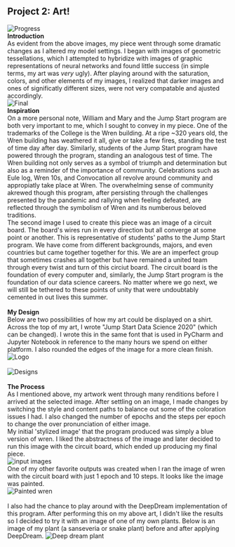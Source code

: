 ## Project 2: Art!
![Progress](https://aeraposo.github.io/Data-310-Public-Raposo/progress.jpg)
<br/>
**Introduction**
<br/>As evident from the above images, my piece went through some dramatic changes as I altered my model settings. I began with images of geometric tessellations, which I attempted to hybridize with images of graphic representations of neural networks and found little success (in simple terms, my art was *very* ugly). After playing around with the saturation, colors, and other elements of my images, I realized that darker images and ones of significatly different sizes, were not very compatable and ajusted accordingly.
<br/>
![Final](https://aeraposo.github.io/Data-310-Public-Raposo/run_2.png)
<br/>
**Inspiration**
<br/>On a more personal note, William and Mary and the Jump Start program are both very important to me, which I sought to convey in my piece. One of the trademarks of the College is the Wren building. At a ripe ~320 years old, the Wren building has weathered it all, give or take a few fires, standing the test of time day after day. Similarly, students of the Jump Start program have powered through the program, standing an analogous test of time. The Wren building not only serves as a symbol of triumph and determination but also as a reminder of the importance of community. Celebrations such as Eule log, Wren 10s, and Convocation all revolve around community and appropiatly take place at Wren. The overwhelming sense of community akrewed though this program, after persisting through the challenges presented by the pandemic and rallying when feeling defeated, are reflected through the symbolism of Wren and its numberous beloved traditions.
<br/>
The second image I used to create this piece was an image of a circuit board. The board's wires run in every direction but all converge at some point or another. This is representative of students' paths to the Jump Start program. We have come from different backgrounds, majors, and even countries but came together together for this. We are an imperfect group that sometimes crashes all together but have remained a united team through every twist and turn of this circiut board. The circuit board is the foundation of every computer and, similarly, the Jump Start program is the foundation of our data science careers. No matter where we go next, we will still be tethered to these points of unity that were undoubtably cemented in out lives this summer.
<br/><br/>
**My Design**
<br/> Below are two possibilities of how my art could be displayed on a shirt. Across the top of my art, I wrote "Jump Start Data Science 2020" (which can be changed). I wrote this in the same font that is used in PyCharm and Jupyter Notebook in reference to the many hours we spend on either platform. I also rounded the edges of the image for a more clean finish.
<br/>
![Logo](https://aeraposo.github.io/Data-310-Public-Raposo/shirt_logo.jpg)
<br/><br/>
![Designs](https://aeraposo.github.io/Data-310-Public-Raposo/shirt_final.png)
<br/><br/>
**The Process**
<br/>As I mentioned above, my artwork went through many renditions before I arrived at the selected image. After settling on an image, I made changes by switching the style and content paths to balance out some of the coloration issues I had. I also changed the number of epochs and the steps per epoch to change the over pronunciation of either image.
<br/>My initial 'stylized image' that the program produced was simply a blue version of wren. I liked the abstractness of the image and later decided to run this image with the circuit board, which ended up producing my final piece.<br/>
![input images](https://aeraposo.github.io/Data-310-Public-Raposo/input_images.png)
<br/>One of my other favorite outputs was created when I ran the image of wren with the circuit board with just 1 epoch and 10 steps. It looks like the image was painted.
<br/>![Painted wren](https://aeraposo.github.io/Data-310-Public-Raposo/run_1.png)
<br/><br/>
I also had the chance to play around with the DeepDream implementation of this program. After performing this on my above art, I didn't like the results so I decided to try it with an image of one of my own plants. Below is an image of my plant (a sanseveria or snake plant) before and after applying DeepDream.
![Deep dream plant](https://aeraposo.github.io/Data-310-Public-Raposo/plants.png)

